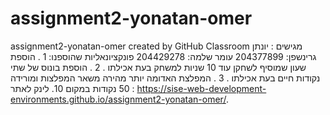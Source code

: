 # assignment2-yonatan-omer
assignment2-yonatan-omer created by GitHub Classroom
מגישים :
יונתן גרינשפן: 204377899
עומר שלמה: 204429278
פונקציונאליות שהוספנו:
1 . הוספת שעון שמוסיף לשחקן עוד 10 שניות למשחק בעת אכילתו .
2 . הוספת בונוס של שתי נקודות חיים בעת אכילתו .
3 . המפלצת האדומה יותר מהירה משאר המפלצות ומורידה 50 נקודות במקום 10.
לינק לאתר :
https://sise-web-development-environments.github.io/assignment2-yonatan-omer/.
